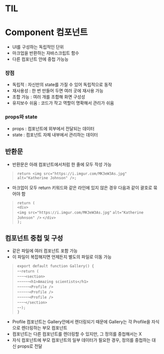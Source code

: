 # TIL
# Component 컴포넌트
- UI를 구성하는 독립적인 단위
- 마크업을 반환하는 자바스크립트 함수
- 다른 컴포넌트 안에 중첩 가능능

### 장점  
- 독립적 : 자신만의 state를 가질 수 있어 독립적으로 동작
- 재사용성 : 한 번 만들어 두면 여러 곳에 재사용 가능
- 조합 가능 : 여러 개를 조합해 화면 구성성
- 유지보수 쉬움 : 코드가 작고 역할이 명확해서 관리가 쉬움

### props와 state
- props : 컴포넌트에 외부에서 전달되는 데이터
- state : 컴포넌트 자체 내부에서 관리하는 데이터

## 반환문
- 반환문은 아래 컴포넌트에서처럼 한 줄에 모두 작성 가능
>`return <img src="https://i.imgur.com/MK3eW3As.jpg" alt="Katherine Johnson" />;`
- 마크업이 모두 return 키워드와 같은 라인에 있지 않은 경우 다음과 같이 괄호로 묶어야 함
>`return (`   
  `<div>`  
    `<img src="https://i.imgur.com/MK3eW3As.jpg"` `alt="Katherine Johnson" />`
  `</div>`   
`);`

## 컴포넌트 중첩 및 구성 
- 같은 파일에 여러 컴포넌트 포함 가능
- 이 파일이 복잡해지면 언제든지 별도의 파일로 이동 가능
>`export default function Gallery() {`  
>--`return (`  
>----`<section>`  
>------`<h1>Amazing scientists</h1>`  
>------`<Profile />`  
>------`<Profile />`  
>------`<Profile />`  
>----`</section>`  
>--`);`  
>`}`
- Profile 컴포넌트는 Gallery안에서 렌더링되기 때문에 Gallery는 각 Profile을 자식으로 렌더링하는 부모 컴포넌트
- 컴포넌트는 다른 컴포넌트를 렌더링할 수 있지만, 그 정의를 중첩해서는 X
- 자식 컴포넌트에 부모 컴포넌트의 일부 데이터가 필요한 경우, 정의를 중첩하는 대신 props로 전달
